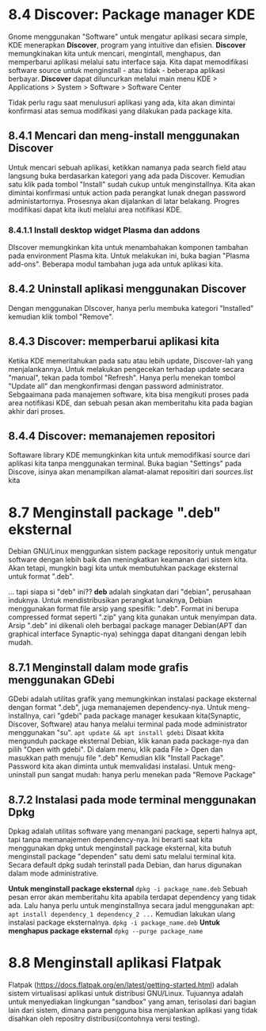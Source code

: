 # 8.4 Discover: Package manager KDE
Gnome menggunakan "Software" untuk mengatur aplikasi secara simple, KDE menerapkan **Discover**, program yang intuitive dan efisien.
**Discover** memungkinakan kita untuk mencari, mengintall, menghapus, dan memperbarui aplikasi melalui satu interface saja. Kita dapat memodifikasi software source untuk menginstall - atau tidak - beberapa aplikasi berbayar.
**Discover** dapat diluncurkan melalui main menu KDE > Applications > System > Software > Software Center

Tidak perlu ragu saat menulusuri aplikasi yang ada, kita akan dimintai konfirmasi atas semua modifikasi yang dilakukan pada package kita.

## 8.4.1 Mencari dan meng-install menggunakan Discover
Untuk mencari sebuah aplikasi, ketikkan namanya pada search field atau langsung buka berdasarkan kategori yang ada pada Discover. Kemudian satu klik pada tombol "Install" sudah cukup untuk menginstallnya.
Kita akan dimintai konfirmasi untuk action pada perangkat lunak dnegan password administartornya. Prosesnya akan dijalankan di latar belakang. Progres modifikasi dapat kita ikuti melalui area notifikasi KDE.

### 8.4.1.1 Install desktop widget Plasma dan addons
DIscover memungkinkan kita untuk menambahakan komponen tambahan pada environment Plasma kita. Untuk melakukan ini, buka bagian "Plasma add-ons".
Beberapa modul tambahan juga ada untuk aplikasi kita.

## 8.4.2 Uninstall aplikasi menggunakan Discover
Dengan menggunakan DIscover, hanya perlu membuka kategori "Installed" kemudian klik tombol "Remove".

## 8.4.3 Discover: memperbarui aplikasi kita
Ketika KDE memeritahukan pada satu atau lebih update, Discover-lah yang menjalankannya. Untuk melakukan pengecekan terhadap update secara "manual", tekan pada tombol "Refresh".
Hanya perlu menekan tombol "Update all" dan mengkonfirmasi dengan password administrator.
Sebgaaimana pada manajemen software, kita bisa mengikuti proses pada area notifikasi KDE, dan sebuah pesan akan memberitahu kita pada bagian akhir dari proses.

## 8.4.4 Discover: memanajemen repositori
Softaware library KDE memungkinkan kita untuk memodifikasi source dari aplikasi kita tanpa menggunakan terminal. Buka bagian "Settings" pada Discove, isinya akan menampilkan alamat-alamat repositiri dari *sources.list* kita

# 8.7 Menginstall package ".deb" eksternal
Debian GNU/Linux menggunkan sistem package repositoriy untuk mengatur software dengan lebih baik dan meningkatkan keamanan dari sistem kita. Akan tetapi, mungkin bagi kita untuk membutuhkan package eksternal untuk format ".deb".

... tapi siapa si "deb" ini??
**deb** adalah singkatan dari "debian", perusahaan induknya. Untuk mendistribusikan perangkat lunaknya, Debian menggunakan format file arsip yang spesifik: ".deb". Format ini berupa compressed format seperti ".zip" yang kita gunakan untuk menyimpan data. Arsip ".deb" ini dikenali oleh berbagai package manager Debian(APT dan graphical interface Synaptic-nya) sehingga dapat ditangani dengan lebih mudah.

## 8.7.1 Menginstall dalam mode grafis menggunakan GDebi
GDebi adalah utilitas grafik yang memungkinkan instalasi package eksternal dengan format ".deb", juga memanajemen dependency-nya.
Untuk meng-installnya, cari "gdebi" pada package manager kesukaan kita(Synaptic, Discover, Software) atau hanya melalui terminal pada mode administrator menggunakan "su".
`apt update && apt install gdebi`
Disaat kkita mengunduh package eksternal Debian, klik kanan pada package-nya dan pilih "Open with gdebi".
Di dalam menu, klik pada File > Open dan masukkan path menuju file ".deb"
Kemudian klik "Install Package". Password kita akan diminta untuk memvalidasi instalasi.
Untuk meng-uninstall pun sangat mudah: hanya perlu menekan pada "Remove Package"

## 8.7.2 Instalasi pada mode terminal menggunakan Dpkg
Dpkag adalah utilitas software yang menangani package, seperti halnya apt, tapi tanpa memanajemen dependency-nya. Ini berarti saat kita menggunakan dpkg untuk menginstall package eksternal, kita butuh menginstall package "dependen" satu demi satu melalui terminal kita. Secara default dpkg sudah terinstall pada Debian, dan harus digunakan dalam mode administrative.

**Untuk menginstall package eksternal**
`dpkg -i package_name.deb`
Sebuah pesan error akan memberitahu kita apabila terdapat dependency yang tidak ada. Lalu hanya perlu untuk menginstallnya secara jadul menggunakan apt:
`apt install dependency_1 dependency_2 ...`
Kemudian lakukan ulang instalasi package eksternalnya.
`dpkg -i package_name.deb`
**Untuk menghapus package eksternal**
`dpkg --purge package_name`

# 8.8 Menginstall aplikasi Flatpak
Flatpak (https://docs.flatpak.org/en/latest/getting-started.html) adalah sistem virtualisasi aplikasi untuk distribusi GNU/Linux. Tujuannya adalah untuk menyediakan lingkungan "sandbox" yang aman, terisolasi dari bagian lain dari sistem, dimana para pengguna bisa menjalankan aplikasi yang tidak disahkan oleh repositry distribusi(contohnya versi testing).


